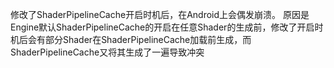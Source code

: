 修改了ShaderPipelineCache开启时机后，在Android上会偶发崩溃。
原因是Engine默认ShaderPipelineCache的开启在任意Shader的生成前，修改了开启时机后会有部分Shader在ShaderPipelineCache加载前生成，而ShaderPipelineCache又将其生成了一遍导致冲突